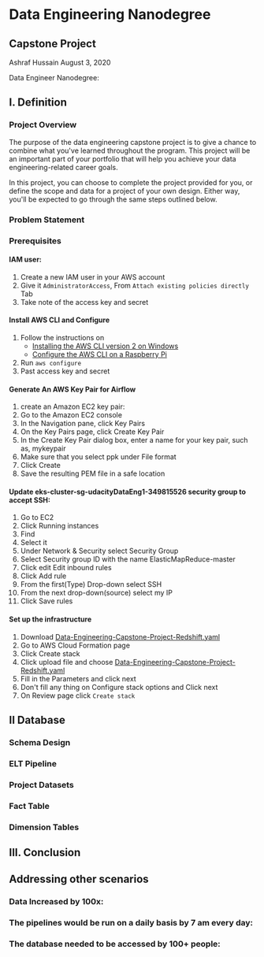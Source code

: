 # Data Engineering Nanodegree
## Capstone Project
Ashraf Hussain 
August 3, 2020

Data Engineer Nanodegree: 

## I. Definition

### Project Overview
The purpose of the data engineering capstone project is to give a chance to combine what you've learned throughout the program. This project will be an important part of your portfolio that will help you achieve your data engineering-related career goals.

In this project, you can choose to complete the project provided for you, or define the scope and data for a project of your own design. Either way, you'll be expected to go through the same steps outlined below.

### Problem Statement


### Prerequisites

#### IAM user:
 1. Create a new IAM user in your AWS account
 2. Give it `AdministratorAccess`, From `Attach existing policies directly` Tab
 3. Take note of the access key and secret 

#### Install AWS CLI and Configure
 1. Follow the instructions on 
	 - [Installing the AWS CLI version 2 on Windows](https://docs.aws.amazon.com/cli/latest/userguide/install-cliv2-windows.html)
	 - [Configure the AWS CLI on a Raspberry Pi](https://ownthe.cloud/posts/configure-aws-cli-on-raspberry-pi/)
3. Run `aws configure`
4. Past access key and secret 

#### Generate An AWS Key Pair for Airflow
 1. create an Amazon EC2 key pair:
 2. Go to the Amazon EC2 console
 3. In the Navigation pane, click Key Pairs
 4. On the Key Pairs page, click Create Key Pair
 5. In the Create Key Pair dialog box, enter a name for your key pair, such as, mykeypair
 6. Make sure that you select ppk under File format
 7. Click Create
 8. Save the resulting PEM file in a safe location

#### Update eks-cluster-sg-udacityDataEng1-349815526 security group to accept SSH:
 1. Go to EC2
 2. Click Running instances
 3. Find 
 4. Select it
 6. Under Network & Security select Security Group
 7. Select Security group ID with the name ElasticMapReduce-master
 8. Click edit Edit inbound rules
 9. Click Add rule
 10. From the first(Type) Drop-down select SSH
 11. From the next drop-down(source) select my IP
 12. Click Save rules

#### Set up the infrastructure
1. Download [Data-Engineering-Capstone-Project-Redshift.yaml](https://github.com/sahussain/Data-Engineering-Capstone-Project/blob/master/Infrastructure/Data-Engineering-Capstone-Project-Redshift.yaml "Data-Engineering-Capstone-Project-Redshift.yaml")
2. Go to AWS Cloud Formation page
3. Click Create stack
4. Click upload file and choose [Data-Engineering-Capstone-Project-Redshift.yaml](https://github.com/sahussain/Data-Engineering-Capstone-Project/blob/master/Infrastructure/Data-Engineering-Capstone-Project-Redshift.yaml "Data-Engineering-Capstone-Project-Redshift.yaml")
5. Fill in the Parameters and click next
6. Don't fill any thing on Configure stack options and Click next
7. On Review page click `Create stack`

## II Database

###  Schema Design

### ELT Pipeline

### Project Datasets

### Fact Table


### Dimension Tables


## III. Conclusion





## Addressing other scenarios

### Data Increased by 100x:


### The pipelines would be run on a daily basis by 7 am every day:


### The database needed to be accessed by 100+ people:
<!--stackedit_data:
eyJoaXN0b3J5IjpbLTIxNDAxMzEwNzQsLTQwNDIzNjk5MCwtMT
UzMzg2NjEzNSwtNTQzMDg4ODQ0LDQ3OTEwODM0MywxOTgwNTYx
NDQ1LC01OTg3NjcxNjgsLTE5ODU4NDA0MTMsMTU0NjU3NjM5OC
wxOTc2MjA2NjQxLDEyODU4MDg3ODQsMjAxNTE1ODg3NF19
-->